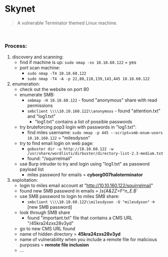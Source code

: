 # Skynet

> A vulnerable Terminator themed Linux machine.

<br>

### Process:

1. discovery and scanning:
	- find if machine is up: `sudo nmap -sn 10.10.60.122` = yes
	- port scan machine:
		- `sudo nmap -T4 10.10.60.122`
		- `sudo nmap -T4 -A -p 22,80,110,139,143,445 10.10.60.122`
2. enumeration:
	- check out the website on port 80
	- enumerate SMB:
		- `smbmap -H 10.10.60.122` - found "anonymous" share with read permissions
		- `smbclient \\\\10.10.160.122\\anonymous` - found "attention.txt" and "log1.txt"
			- "log1.txt" contains a list of possible passwords
	- try bruteforcing pop3 login with passwords in "log1.txt":
		- find miles username: `sudo nmap -p 445 --script=smb-enum-users 10.10.160.122` = "milesdyson"
	- try to find email login on web page:
		- `gobuster dir -u http://10.10.60.122 -w /usr/share/wordlists/dirbuster/directory-list-2.3-medium.txt`
		- found: "/squirrelmail"
	- use Burp intruder to try and login using "log1.txt" as password payload list
		- miles password for emails = **cyborg007haloterminator**
3. exploitation:
	- login to miles email account at "http://10.10.160.122/squirrelmail"
	- found new SMB password in emails = *)s{A&2Z=F^n_E.B\`*
	- use SMB password to login to miles SMB share:
		- `smbclient \\\\10.10.60.122\\milesdyson -U "milesdyson"` -> [new SMB password]
	- look through SMB share
		- found "important.txt" file that contains a CMS URL "/45kra24zxs28v3yd"
	- go to new CMS URL found 
	- name of hidden directory = **45kra24zxs28v3yd**
	- name of vulnerability when you include a remote file for malicious purposes = **remote file inclusion**
	- ... 
